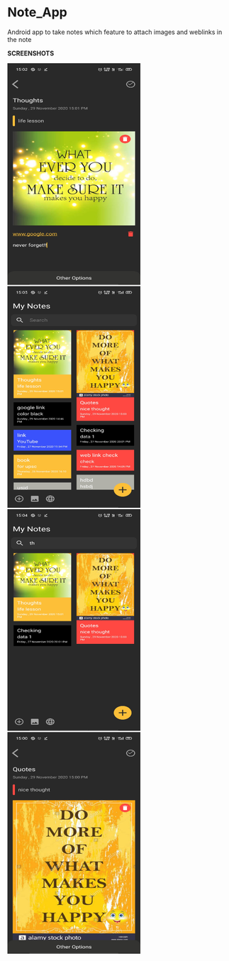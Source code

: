 # Note_App
Android app to take notes which feature to attach images and weblinks in the note

**SCREENSHOTS**


<img src="https://github.com/Saurabh-crypto16/Note_App/blob/main/ss1.jpg" width="300" height="500" />

<img src="https://github.com/Saurabh-crypto16/Note_App/blob/main/ss2.jpg" width="300" height="500" />

<img src="https://github.com/Saurabh-crypto16/Note_App/blob/main/ss3.jpg" width="300" height="500" />

<img src="https://github.com/Saurabh-crypto16/Note_App/blob/main/ss4.jpg" width="300" height="500" />
